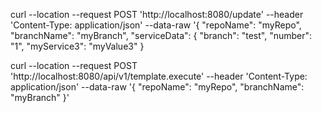 curl --location --request POST 'http://localhost:8080/update' --header 'Content-Type: application/json' --data-raw '{
    "repoName": "myRepo",
    "branchName": "myBranch",
    "serviceData": {
        "branch": "test",
        "number": "1",
        "myService3": "myValue3"
    }

curl --location --request POST 'http://localhost:8080/api/v1/template.execute' --header 'Content-Type: application/json' --data-raw '{
    "repoName": "myRepo",
    "branchName": "myBranch"
}'
